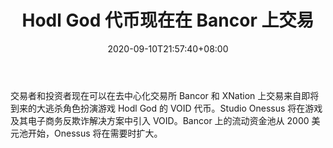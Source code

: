 ﻿---
title: "Hodl God 代币现在在 Bancor 上交易"
date: 2020-09-10T21:57:40+08:00
lastmod: 2020-09-10T16:45:40+08:00
draft: false
authors: ["Quimby"]
description: "交易者和投资者现在可以在去中心化交易所 Bancor 和 XNation 上交易来自即将到来的大逃杀角色扮演游戏 Hodl God 的 VOID 代币。Studio Onessus 将在游戏及其电子商务反欺诈解决方案中引入 VOID。Bancor 上的流动资金池从 2000 美元池开始，Onessus 将在需要时扩大。"
featuredImage: "hodl-god-tokens-now-trading-on-bancor.png"
tags: ["Racing Games","赛车游戏","Play to Earn"]
categories: ["news"]
news: ["赛车游戏"]
weight: 
lightgallery: true
pinned: false
recommend: false
recommend1: false
---

交易者和投资者现在可以在去中心化交易所 Bancor 和 XNation 上交易来自即将到来的大逃杀角色扮演游戏 Hodl God 的 VOID 代币。Studio Onessus 将在游戏及其电子商务反欺诈解决方案中引入 VOID。Bancor 上的流动资金池从 2000 美元池开始，Onessus 将在需要时扩大。

<!--more-->

